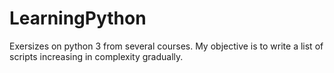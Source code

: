 # LearningPython
Exersizes on python 3 from several courses.
My objective is to write a list of scripts increasing in complexity gradually.
